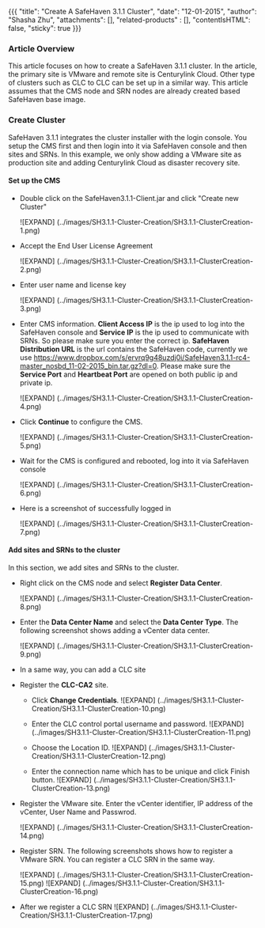 {{{
  "title": "Create A SafeHaven 3.1.1 Cluster",
  "date": "12-01-2015",
  "author": "Shasha Zhu",
  "attachments": [],
  "related-products" : [],
  "contentIsHTML": false,
  "sticky": true
}}}

### Article Overview 
This article focuses on how to create a SafeHaven 3.1.1 cluster. In the article,
the primary site is VMware and remote site is Centurylink Cloud. Other type of
clusters such as CLC to CLC can be set up in a similar way. This article assumes
that the CMS node and SRN nodes are already created based SafeHaven base image.

### Create Cluster
SafeHaven 3.1.1 integrates the cluster installer with the login console. You
setup the CMS first and then login into it via SafeHaven console and then sites
and SRNs. In this example, we only show adding a VMware site as production site
and adding Centurylink Cloud as disaster recovery site.

#### Set up the CMS

- Double click on the SafeHaven3.1.1-Client.jar and click "Create new Cluster"

    ![EXPAND] (../images/SH3.1.1-Cluster-Creation/SH3.1.1-ClusterCreation-1.png)
- Accept the End User License Agreement
    
    ![EXPAND] (../images/SH3.1.1-Cluster-Creation/SH3.1.1-ClusterCreation-2.png)
- Enter user name and license key
    
    ![EXPAND] (../images/SH3.1.1-Cluster-Creation/SH3.1.1-ClusterCreation-3.png)
- Enter CMS information. **Client Access IP** is the ip used to log into the
  SafeHaven console and **Service IP** is the ip used to communicate with SRNs.
  So please make sure you enter the correct ip. **SafeHaven Distribution URL**
  is the url contains the SafeHaven code, currently we use
  https://www.dropbox.com/s/ervrq9g48uzdj0i/SafeHaven3.1.1-rc4-master_nosbd_11-02-2015_bin.tar.gz?dl=0.
  Please make sure the **Service Port** and **Heartbeat Port** are opened on
  both public ip and private ip.

    ![EXPAND] (../images/SH3.1.1-Cluster-Creation/SH3.1.1-ClusterCreation-4.png)
- Click **Continue** to configure the CMS. 
   
    ![EXPAND] (../images/SH3.1.1-Cluster-Creation/SH3.1.1-ClusterCreation-5.png)
- Wait for the CMS is configured and rebooted, log into it via SafeHaven console
    
    ![EXPAND] (../images/SH3.1.1-Cluster-Creation/SH3.1.1-ClusterCreation-6.png)
- Here is a screenshot of successfully logged in
    
    ![EXPAND] (../images/SH3.1.1-Cluster-Creation/SH3.1.1-ClusterCreation-7.png)

#### Add sites and SRNs to the cluster
In this section, we add sites and SRNs to the cluster. 

- Right click on the CMS node and select **Register Data Center**.
   
    ![EXPAND] (../images/SH3.1.1-Cluster-Creation/SH3.1.1-ClusterCreation-8.png)
- Enter the **Data Center Name** and select the **Data Center Type**. The
  following screenshot shows adding a vCenter data center.

    ![EXPAND] (../images/SH3.1.1-Cluster-Creation/SH3.1.1-ClusterCreation-9.png)
- In a same way, you can add a CLC site 

- Register the **CLC-CA2** site.

    - Click **Change Credentials**.
    ![EXPAND] (../images/SH3.1.1-Cluster-Creation/SH3.1.1-ClusterCreation-10.png)
    
    - Enter the CLC control portal username and password.
    ![EXPAND] (../images/SH3.1.1-Cluster-Creation/SH3.1.1-ClusterCreation-11.png)
    
    - Choose the Location ID.
    ![EXPAND] (../images/SH3.1.1-Cluster-Creation/SH3.1.1-ClusterCreation-12.png)
   
    - Enter the connection name which has to be unique and click Finish button.
    ![EXPAND] (../images/SH3.1.1-Cluster-Creation/SH3.1.1-ClusterCreation-13.png)
   
- Register the VMware site. Enter the vCenter identifier, IP address of the
  vCenter, User Name and Passwrod. 
 
    ![EXPAND] (../images/SH3.1.1-Cluster-Creation/SH3.1.1-ClusterCreation-14.png)
- Register SRN. The following screenshots shows how to register a VMware SRN.
  You can register a CLC SRN in the same way.

    ![EXPAND] (../images/SH3.1.1-Cluster-Creation/SH3.1.1-ClusterCreation-15.png)
    ![EXPAND] (../images/SH3.1.1-Cluster-Creation/SH3.1.1-ClusterCreation-16.png)
- After we register a CLC SRN
    ![EXPAND] (../images/SH3.1.1-Cluster-Creation/SH3.1.1-ClusterCreation-17.png)
    
